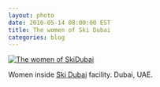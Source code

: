 ```yaml
---
layout: photo
date: 2010-05-14 08:00:00 EST
title: The women of Ski Dubai
categories: blog
---
```


<a href="http://www.flickr.com/photos/colemanm/4399584935/"><img src="http://farm5.staticflickr.com/4021/4399584935_20326028b8.jpg" alt="The women of SkiDubai" /></a>


Women inside <a href="http://www.skidxb.com/">Ski Dubai</a> facility. Dubai, UAE.
